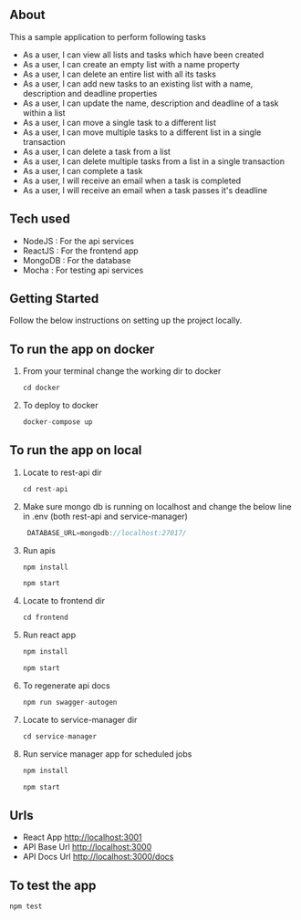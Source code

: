 ## About

This a sample application to perform following tasks

* As a user, I can view all lists and tasks which have been created
* As a user, I can create an empty list with a name property
* As a user, I can delete an entire list with all its tasks
* As a user, I can add new tasks to an existing list with a name, description and deadline properties
* As a user, I can update the name, description and deadline of a task within a list
* As a user, I can move a single task to a different list
* As a user, I can move multiple tasks to a different list in a single transaction
* As a user, I can delete a task from a list
* As a user, I can delete multiple tasks from a list in a single transaction
* As a user, I can complete a task
* As a user, I will receive an email when a task is completed
* As a user, I will receive an email when a task passes it's deadline

## Tech used

* NodeJS : For the api services
* ReactJS : For the frontend app
* MongoDB : For the database
* Mocha : For testing api services

## Getting Started

Follow the below instructions on setting up the project locally.

## To run the app on docker

1. From your terminal change the working dir to docker
   ```js
   cd docker
   ```
2. To deploy to docker
   ```js
   docker-compose up
   ```

## To run the app on local

1. Locate to rest-api dir
   ```js
   cd rest-api
   ```
2. Make sure mongo db is running on localhost and change the below line in .env (both rest-api and service-manager)
   ```js
    DATABASE_URL=mongodb://localhost:27017/
   ```
3. Run apis
   ```js
   npm install
   ```
   ```js
   npm start
   ```
4. Locate to frontend dir
   ```js
   cd frontend
   ```
5. Run react app
   ```js
   npm install
   ```
   ```js
   npm start
   ```
6. To regenerate api docs
   ```js
   npm run swagger-autogen
   ```
7. Locate to service-manager dir
   ```js
   cd service-manager
   ```
8. Run service manager app for scheduled jobs
   ```js
   npm install
   ```
   ```js
   npm start
   ```

## Urls

* React App [http://localhost:3001](http://localhost:3001)
* API Base Url [http://localhost:3000](http://localhost:3000)
* API Docs Url [http://localhost:3000/docs](http://localhost:3000/docs)

## To test the app

   ```js
   npm test
   ```